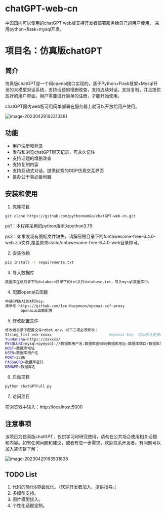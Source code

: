 # chatGPT-web-cn
中国国内可以使用的chatGPT web版支持开发者部署服务给自己的用户使用。
采用python+flask+mysql开发。


# 项目名：仿真版chatGPT

## 简介

仿真版chatGPT是一个用openai接口实现的，基于Python+Flask框架+Mysql开发的大模型对话系统，支持话题的增删改查，支持连续对话，支持复制，并且提供友好的用户界面。用户需要进行简单的注册，才能开始使用。

chatGPT国内web版可用简单部署在服务器上就可以开放给用户使用。



![image-20230429162313381](https://picgo-1305429599.cos.ap-guangzhou.myqcloud.com/picgo/image-20230429162313381.png)

## 功能

- 用户注册和登录
- 发布和浏览chatGPT聊天记录，可永久记住
- 支持话题的增删改查
- 支持复制内容
- 支持互动式对话，提供优秀的GDP仿真交互界面
- 是办公干事必备利器


## 安装和使用

1. 克隆项目

```bash
git clone https://github.com/pythonmanGo/chatGPT-web-cn.git
```

ps1：本程序采用的python版本为python3.79

ps2：如果发现有图标文件缺失，请解压根目录下的fontawesome-free-6.4.0-web.zip文件,覆盖原来static/ontawesome-free-6.4.0-web目录即可。

2. 安装依赖

```bash
pip install -r requirements.txt
```

3. 导入数据库

```bash
数据库在根目录下的database目录下的txt文件database.txt，导入mysql数据库中。
```

4. 配置openai云函数

```bash
申请OPENAI的APIkey。
请参考 https://github.com/Ice-Hazymoon/openai-scf-proxy
       openai云函数配置 
```

5. 修改配置文件

```bash
修改根目录下配置文件robot.env，以下三项必须修改：
String_list =sk-xxxxx                          #openai key  可以放入更多的key，这样速度更快一些，用户之间不冲突。
YunHanshu=https://xxxxxx/                                                        #云函数地址
MYSQLURI=mysql+pymysql://数据库用户名:数据库密码S@数据库地址:数据库端口/数据库名         #mysqlURI地址
HOST=数据库地址
USER=数据库用户名
PORT=3306
PASSWORD=数据库密码
DBNAME=数据库名
```

6. 启动项目

```bash
python chatGPTFull.py
```



7. 访问项目

在浏览器中输入：http://localhost:5000

## 注意事项

该项目为仿真版chatGPT，仅供学习和研究使用，请勿在公共场合使用相关话题和内容。如有任何问题和建议，或者有进一步需求，欢迎联系开发者。有问题可以加入咨询群了解：



![image-20230429163531838](https://picgo-1305429599.cos.ap-guangzhou.myqcloud.com/picgo/image-20230429163531838.png)

## TODO List

1. 代码的简化&界面优化。（欢迎开发者加入，提供指导。）
2. 多模型支持。
3. 图片模型接入。
4. 个性化话题定制。
